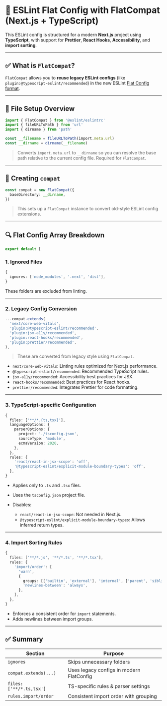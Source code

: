 
# 🔧 ESLint Flat Config with FlatCompat (Next.js + TypeScript)

This ESLint config is structured for a modern **Next.js** project using **TypeScript**, with support for **Prettier**, **React Hooks**, **Accessibility**, and **import sorting**.

---

## ✅ What is `FlatCompat`?

`FlatCompat` allows you to **reuse legacy ESLint configs** (like `plugin:@typescript-eslint/recommended`) in the new ESLint [Flat Config format](https://eslint.org/docs/latest/use/configure/configuration-files-new).

---

## 📁 File Setup Overview

```ts
import { FlatCompat } from '@eslint/eslintrc'
import { fileURLToPath } from 'url'
import { dirname } from 'path'

const __filename = fileURLToPath(import.meta.url)
const __dirname = dirname(__filename)
```

> Converts `import.meta.url` to `__dirname` so you can resolve the base path relative to the current config file. Required for `FlatCompat`.

---

## 🧱 Creating `compat`

```ts
const compat = new FlatCompat({
  baseDirectory: __dirname,
})
```

> This sets up a `FlatCompat` instance to convert old-style ESLint config extensions.

---

## 🔍 Flat Config Array Breakdown

```ts
export default [
```

### 1. **Ignored Files**

```ts
{
  ignores: ['node_modules', '.next', 'dist'],
}
```

These folders are excluded from linting.

---

### 2. **Legacy Config Conversion**

```ts
...compat.extends(
  'next/core-web-vitals',
  'plugin:@typescript-eslint/recommended',
  'plugin:jsx-a11y/recommended',
  'plugin:react-hooks/recommended',
  'plugin:prettier/recommended',
),
```

> These are converted from legacy style using `FlatCompat`.

* `next/core-web-vitals`: Linting rules optimized for Next.js performance.
* `@typescript-eslint/recommended`: Recommended TypeScript rules.
* `jsx-a11y/recommended`: Accessibility best practices for JSX.
* `react-hooks/recommended`: Best practices for React hooks.
* `prettier/recommended`: Integrates Prettier for code formatting.

---

### 3. **TypeScript-specific Configuration**

```ts
{
  files: ['**/*.{ts,tsx}'],
  languageOptions: {
    parserOptions: {
      project: './tsconfig.json',
      sourceType: 'module',
      ecmaVersion: 2020,
    },
  },
  rules: {
    'react/react-in-jsx-scope': 'off',
    '@typescript-eslint/explicit-module-boundary-types': 'off',
  },
}
```

* Applies only to `.ts` and `.tsx` files.
* Uses the `tsconfig.json` project file.
* Disables:

  * `react/react-in-jsx-scope`: Not needed in Next.js.
  * `@typescript-eslint/explicit-module-boundary-types`: Allows inferred return types.

---

### 4. **Import Sorting Rules**

```ts
{
  files: ['**/*.js', '**/*.ts', '**/*.tsx'],
  rules: {
    'import/order': [
      'warn',
      {
        groups: [['builtin', 'external'], 'internal', ['parent', 'sibling', 'index']],
        'newlines-between': 'always',
      },
    ],
  },
}
```

* Enforces a consistent order for `import` statements.
* Adds newlines between import groups.

---

## ✅ Summary

| Section                  | Purpose                                  |
| ------------------------ | ---------------------------------------- |
| `ignores`                | Skips unnecessary folders                |
| `compat.extends(...)`    | Uses legacy configs in modern FlatConfig |
| `files: ['**/*.ts,tsx']` | TS-specific rules & parser settings      |
| `rules.import/order`     | Consistent import order with grouping    |
